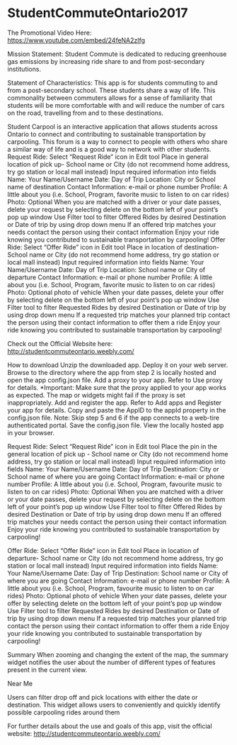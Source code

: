 # StudentCommuteOntario2017

The Promotional Video Here:
https://www.youtube.com/embed/24feNA2zIfg


Mission Statement: Student Commute is dedicated to reducing greenhouse gas emissions by increasing ride share to and from post-secondary institutions.

Statement of Characteristics: This app is for students commuting to and from a post-secondary school. These students share a way of life. This commonality between commuters allows for a sense of familiarity that students will be more comfortable with and will reduce the number of cars on the road, travelling from and to these destinations.

Student Carpool is an interactive application that allows students across Ontario to connect and contributing to sustainable transportation by carpooling. This forum is a way to connect to people with others who share a similar way of life and is a good way to network with other students.   Request Ride: Select “Request Ride” icon in Edit tool Place in general location of pick up- School name or City (do not recommend home address, try go station or local mall instead) Input required information into fields  Name: Your Name/Username Date: Day of Trip Location: City or School name of destination Contact Information: e-mail or phone number Profile: A little about you (i.e. School, Program, favorite music to listen to on car rides) Photo: Optional  When you are matched with a driver or your date passes, delete your request by selecting delete on the bottom left of your point’s pop up window Use Filter tool to filter Offered Rides by desired Destination or Date of trip by using drop down menu If an offered trip matches your needs contact the person using their contact information Enjoy your ride knowing you contributed to sustainable transportation by carpooling!  Offer Ride: Select “Offer Ride” icon in Edit tool Place in location of destination- School name or City (do not recommend home address, try go station or local mall instead) Input required information into fields Name: Your Name/Username Date: Day of Trip Location: School name or City of departure  Contact Information: e-mail or phone number Profile: A little about you (i.e. School, Program, favorite music to listen to on car rides) Photo: Optional photo of vehicle When your date passes, delete your offer by selecting delete on the bottom left of your point’s pop up window Use Filter tool to filter Requested Rides by desired Destination or Date of trip by using drop down menu If a requested trip matches your planned trip contact the person using their contact information to offer them a ride  Enjoy your ride knowing you contributed to sustainable transportation by carpooling!


Check out the Official Website here:
http://studentcommuteontario.weebly.com/

How to download
Unzip the downloaded app.
Deploy it on your web server.
Browse to the directory where the app from step 2 is locally hosted and open the app config.json file.
Add a proxy to your app. Refer to Use proxy for details. 
*Important: Make sure that the proxy applied to your app works as expected. The map or widgets might fail if the proxy is set inappropriately.
Add and register the app. Refer to  Add apps  and Register your app for details.
Copy and paste the AppID to the appId property in the config.json file. 
Note: Skip step 5 and 6 if the app connects to a web-tire authenticated portal.
Save the config.json file.
View the locally hosted app in your browser.

Request Ride:
Select “Request Ride” icon in Edit tool
Place the pin in the general location of pick up - School name or City (do not recommend home address, try go station or local mall instead)
Input required information into fields 
Name: Your Name/Username
Date: Day of Trip
Destination: City or School name of where you are going
Contact Information: e-mail or phone number
Profile: A little about you (i.e. School, Program, favourite music to listen to on car rides)
Photo: Optional
When you are matched with a driver or your date passes, delete your request by selecting delete on the bottom left of your point’s pop up window
Use Filter tool to filter Offered Rides by desired Destination or Date of trip by using drop down menu
If an offered trip matches your needs contact the person using their contact information
Enjoy your ride knowing you contributed to sustainable transportation by carpooling!

Offer Ride:
Select “Offer Ride” icon in Edit tool
Place in location of departure- School name or City (do not recommend home address, try go station or local mall instead)
Input required information into fields
Name: Your Name/Username
Date: Day of Trip
Destination: School name or City of where you are going
Contact Information: e-mail or phone number
Profile: A little about you (i.e. School, Program, favourite music to listen to on car rides)
Photo: Optional photo of vehicle
When your date passes, delete your offer by selecting delete on the bottom left of your point’s pop up window
Use Filter tool to filter Requested Rides by desired Destination or Date of trip by using drop down menu
If a requested trip matches your planned trip contact the person using their contact information to offer them a ride 
Enjoy your ride knowing you contributed to sustainable transportation by carpooling!

Summary
When zooming and changing the extent of the map, the summary widget notifies the user about the number of different types of features present in the current view. 

Near Me

Users can filter drop off and pick locations with either the date or destination. This widget allows users to conveniently and quickly identify possible carpooling rides around them

For further details about the use and goals of this app, visit the official website:
http://studentcommuteontario.weebly.com/
